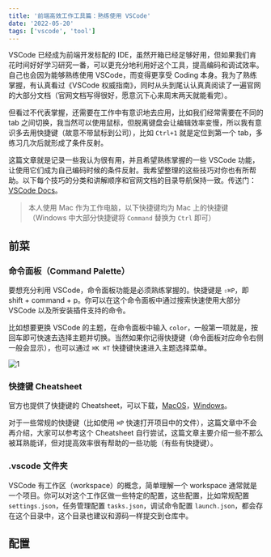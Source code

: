 ```yaml
---
title: '前端高效工作工具篇：熟练使用 VSCode'
date: '2022-05-20'
tags: ['vscode', 'tool']
---
```


VSCode 已经成为前端开发标配的 IDE，虽然开箱已经足够好用，但如果我们肯花时间好好学习研究一番，可以更充分地利用好这个工具，提高编码和调试效率。自己也会因为能够熟练使用 VSCode，而变得更享受 Coding 本身。我为了熟练掌握，有认真看过《VSCode 权威指南》，同时从头到尾认认真真阅读了一遍官网的大部分文档（官网文档写得很好，愿意沉下心来周末两天就能看完）。

但看过不代表掌握，还需要在工作中有意识地去应用，比如我们经常需要在不同的 tab 之间切换，我当然可以使用鼠标，但脱离键盘会让编辑效率变慢，所以我有意识多去用快捷键（故意不带鼠标到公司），比如 `Ctrl+1` 就是定位到第一个 tab，多练习几次后就形成了条件反射。

这篇文章就是记录一些我认为很有用，并且希望熟练掌握的一些 VSCode 功能，让使用它们成为自己编码时候的条件反射。我希望整理的这些技巧对你也有所帮助。以下每个技巧的分类和讲解顺序和官网文档的目录导航保持一致。传送门：[VSCode Docs](https://code.visualstudio.com/docs)。

> 本人使用 Mac 作为工作电脑，以下快捷键均为 Mac 上的快捷键（Windows 中大部分快捷键将 `Command` 替换为 `Ctrl` 即可）

## 前菜

### 命令面板（Command Palette）

要想充分利用 VSCode，命令面板功能是必须熟练掌握的。快捷键是 `⇧⌘P`，即 shift + command + p。你可以在这个命令面板中通过搜索快速使用大部分 VSCode 以及所安装插件支持的命令。

比如想要更换 VSCode 的主题，在命令面板中输入 `color`，一般第一项就是，按回车即可快速去选择主题并切换。当然如果你记得快捷键（命令面板对应命令右侧一般会显示），也可以通过 `⌘K ⌘T` 快捷键快速进入主题选择菜单。

![1](TODO)

### 快捷键 Cheatsheet

官方也提供了快捷键的 Cheatsheet，可以下载，[MacOS](https://go.microsoft.com/fwlink/?linkid=832143)，[Windows](https://go.microsoft.com/fwlink/?linkid=832145)。

对于一些常规的快捷键（比如使用 `⌘P` 快速打开项目中的文件），这篇文章中不会再介绍，大家可以参考这个 Cheatsheet 自行尝试，这篇文章主要介绍一些不那么被耳熟能详，但对提高效率很有帮助的一些功能（有些有快捷键）。

### .vscode 文件夹

VSCode 有工作区（workspace）的概念，简单理解一个 workspace 通常就是一个项目。你可以对这个工作区做一些特定的配置，这些配置，比如常规配置 `settings.json`，任务管理配置 `tasks.json`，调试命令配置 `launch.json`，都会存在这个目录中，这个目录也建议和源码一样提交到仓库中。

## 配置
